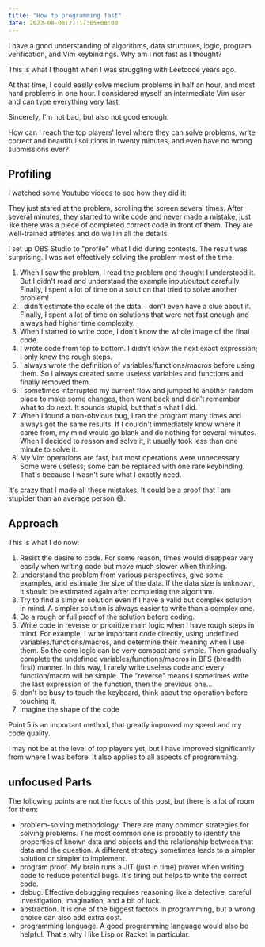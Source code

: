 ```yaml
---
title: "How to programming fast"
date: 2023-08-08T21:17:05+08:00
---
```


I have a good understanding of algorithms, data structures, logic, program verification, and Vim keybindings. Why am I not fast as I thought?

<!--more-->

This is what I thought when I was struggling with Leetcode years ago.

At that time, I could easily solve medium problems in half an hour, and most hard problems in one hour. I
considered myself an intermediate Vim user and can type everything very fast.

Sincerely, I'm not bad, but also not good enough.

How can I reach the top players' level where they can solve problems, write correct and beautiful solutions in twenty minutes, and even have no wrong submissions ever?

## Profiling

I watched some Youtube videos to see how they did it:

They just stared at the problem, scrolling the screen several times. After several minutes,
they started to write code and never made a mistake, just like there was a piece of
completed correct code in front of them. They are well-trained athletes and do well in
all the details.

I set up OBS Studio to "profile" what I did during contests. The result was surprising. I was not effectively solving the problem most of the time:

1. When I saw the problem, I read the problem and thought I understood it. But I didn't read and understand the example input/output carefully. Finally, I spent a lot of time on a solution that tried to solve another problem!
2. I didn't estimate the scale of the data. I don't even have a clue about it. Finally, I spent a lot of time on solutions that were not fast enough and always had higher time complexity.
3. When I started to write code, I don't know the whole image of the final code.
4. I wrote code from top to bottom. I didn't know the next exact expression; I only knew the rough steps.
5. I always wrote the definition of variables/functions/macros before using them. So I always created some useless variables and functions and finally removed them.
6. I sometimes interrupted my current flow and jumped to another random place to make some changes, then went back and didn't remember what to do next. It sounds stupid, but that's what I did.
7. When I found a non-obvious bug, I ran the program many times and always got the same results. If I couldn't immediately know where it came from, my mind would go blank and do nothing for several minutes. When I decided to reason and solve it, it usually took less than one minute to solve it.
8. My Vim operations are fast, but most operations were unnecessary. Some were useless; some can be replaced with one rare keybinding. That's because I wasn't sure what I exactly need.

It's crazy that I made all these mistakes. It could be a proof that I am stupider than an average person 😄.

## Approach

This is what I do now:

1. Resist the desire to code. For some reason, times would disappear very easily when writing code but move much slower when thinking.
2. understand the problem from various perspectives, give some examples, and estimate the size of the data. If the data size is unknown, it should be estimated again after completing the algorithm.
3. Try to find a simpler solution even if I have a valid but complex solution in mind. A simpler solution is always easier to write than a complex one.
4. Do a rough or full proof of the solution before coding.
5. Write code in reverse or prioritize main logic when I have rough steps in mind. For example, I write important code directly, using undefined variables/functions/macros, and determine their meaning when I use them. So the core logic can be very compact and simple. Then gradually complete the undefined variables/functions/macros in BFS (breadth first) manner. In this way, I rarely write useless code and every function/macro will be simple. The "reverse" means I sometimes write the last expression of the function, then the previous one...
6. don't be busy to touch the keyboard, think about the operation before touching it.
7. imagine the shape of the code

Point 5 is an important method, that greatly improved my speed and my code quality.

I may not be at the level of top players yet, but I have improved significantly from where I was before. It also applies to all aspects of programming.

## unfocused Parts

The following points are not the focus of this post, but there is a lot of room for them:

- problem-solving methodology. There are many common strategies for solving problems. The most common one is probably to identify the properties of known data and objects and the relationship between that data and the question. A different strategy sometimes leads to a simpler solution or simpler to implement.
- program proof. My brain runs a JIT (just in time) prover when writing code to reduce potential bugs. It's tiring but helps to write the correct code.
- debug. Effective debugging requires reasoning like a detective, careful investigation, imagination, and a bit of luck.
- abstraction. It is one of the biggest factors in programming, but a wrong choice can also add extra cost.
- programming language. A good programming language would also be helpful. That's why I like Lisp or Racket in particular.
